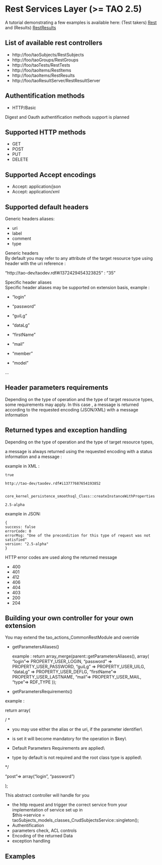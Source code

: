 <!--
parent: 'Documentation for core components'
created_at: '2013-08-29 09:35:35'
updated_at: '2014-07-31 13:09:49'
authors:
    - 'Patrick Plichart'
tags:
    - 'Documentation for core components'
-->

Rest Services Layer (>= TAO 2.5)
=================================

A tutorial demonstrating a few examples is available here: (Test takers) [Rest](../rest.md) and (Results) [RestResults](../rest-services-layer/restresults.md)

List of available rest controllers
----------------------------------

-   http://foo/taoSubjects/RestSubjects
-   http://foo/taoGroups/RestGroups
-   http://foo/taoTests/RestTests
-   http://foo/taoItems/RestItems
-   http://foo/taoItems/RestResults
-   http://foo/taoResultServer/RestResultServer

Authentification methods
------------------------

-   HTTP/Basic

Digest and Oauth authentification methods support is planned

Supported HTTP methods
----------------------

-   GET
-   POST
-   PUT
-   DELETE

Supported Accept encodings
--------------------------

-   Accept: application/json
-   Accept: application/xml

Supported default headers
-------------------------

Generic headers aliases:

-   uri
-   label
-   comment
-   type

Generic headers\
By default you may refer to any attribute of the target resource type using header with the uri reference :

“http://tao-dev/taodev.rdf\#i1372429454323825” : “35”

Specific header aliases\
Specific header aliases may be supported on extension basis, example :

-   “login”
-   “password”
-   “guiLg”
-   “dataLg”
-   “firstName”
-   “mail”



-   “member”
-   “model”

…

Header parameters requirements
------------------------------

Depending on the type of operation and the type of target resource types, some requirements may apply. In this case , a message is returned according to the requested encoding (JSON/XML) with a message information

Returned types and exception handling
-------------------------------------

Depending on the type of operation and the type of target resource types,

a message is always returned using the requested encoding with a status information and a message :

example in XML :




    true

    http://tao-dev/taodev.rdf#i13777687654193852


    core_kernel_persistence_smoothsql_Class::createInstanceWithProperties

    2.5-alpha


example in JSON:


    {
    success: false
    errorCode: 0
    errorMsg: "One of the precondition for this type of request was not satisfied"
    version: "2.5-alpha"
    }

HTTP error codes are used along the returned message

-   400
-   401
-   412
-   406
-   404
-   403
-   200
-   204

Building your own controller for your own extension
---------------------------------------------------

You may extend the tao_actions_CommonRestModule and override

-   getParametersAliases()

    example : return array_merge(parent::getParametersAliases(), array(
     “login”=\> PROPERTY_USER_LOGIN,
     “password” =\> PROPERTY_USER_PASSWORD,
     “guiLg” =\> PROPERTY_USER_UILG,
     “dataLg” =\> PROPERTY_USER_DEFLG,
     “firstName”=\> PROPERTY_USER_LASTNAME,
     “mail”=\> PROPERTY_USER_MAIL,
     “type”=\> RDF_TYPE
     ));
-   getParametersRequirements()

example :

return array(

 /
*
* you may use either the alias or the uri, if the parameter identifier\
 
* is set it will become mandatory for the operation in 
$key\
 
* Default Parameters Requirements are applied\
 
* type by default is not required and the root class type is applied\
 
*/

 “post”=> array(“login”, “password”)

 );

This abstract controller will handle for you

-   the http request and trigger the correct service from your implementation of service set up in\
    \$this-\>service = taoSubjects_models_classes_CrudSubjectsService::singleton();
-   Authentification
-   parameters check, ACL controls
-   Encoding of the returned Data
-   exception handling

Examples
--------

